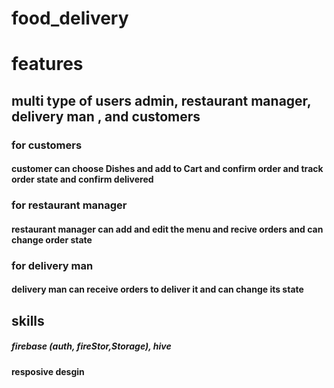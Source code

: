 # food_delivery
# features
## multi type of users admin, restaurant manager, delivery man , and customers
### for customers
#### customer can choose Dishes and add to Cart and confirm order and track order state and confirm delivered
### for restaurant manager 
####  restaurant manager can add and edit the menu and  recive orders and   can change  order state
### for delivery man  
####    delivery man can receive orders to deliver it and can change its state





 
## skills 
 #####   firebase (auth, fireStor,Storage), hive 
 #### resposive  desgin
 
 
